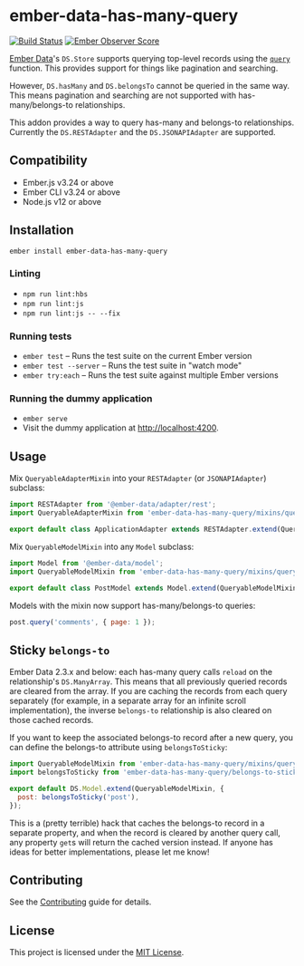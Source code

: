 # ember-data-has-many-query
[![Build Status](https://travis-ci.org/mdehoog/ember-data-has-many-query.svg?branch=master)](https://travis-ci.org/mdehoog/ember-data-has-many-query) [![Ember Observer Score](http://emberobserver.com/badges/ember-data-has-many-query.svg)](http://emberobserver.com/addons/ember-data-has-many-query)

[Ember Data](https://github.com/emberjs/data)'s `DS.Store` supports querying top-level records using the
[`query`](http://emberjs.com/api/data/classes/DS.Store.html#method_query) function. This provides support
for things like pagination and searching.

However, `DS.hasMany` and `DS.belongsTo` cannot be queried in the same way. This means pagination and searching are not
supported with has-many/belongs-to relationships.

This addon provides a way to query has-many and belongs-to relationships. Currently the `DS.RESTAdapter` and the
`DS.JSONAPIAdapter` are supported.

## Compatibility

* Ember.js v3.24 or above
* Ember CLI v3.24 or above
* Node.js v12 or above


## Installation

`ember install ember-data-has-many-query`

### Linting

* `npm run lint:hbs`
* `npm run lint:js`
* `npm run lint:js -- --fix`

### Running tests

* `ember test` – Runs the test suite on the current Ember version
* `ember test --server` – Runs the test suite in "watch mode"
* `ember try:each` – Runs the test suite against multiple Ember versions

### Running the dummy application

* `ember serve`
* Visit the dummy application at [http://localhost:4200](http://localhost:4200).

## Usage

Mix `QueryableAdapterMixin` into your `RESTAdapter` (or `JSONAPIAdapter`) subclass:

```javascript
import RESTAdapter from '@ember-data/adapter/rest';
import QueryableAdapterMixin from 'ember-data-has-many-query/mixins/queryable-adapter';

export default class ApplicationAdapter extends RESTAdapter.extend(QueryableAdapterMixin) {}
```

Mix `QueryableModelMixin` into any `Model` subclass:

```javascript
import Model from '@ember-data/model';
import QueryableModelMixin from 'ember-data-has-many-query/mixins/queryable-model';

export default class PostModel extends Model.extend(QueryableModelMixin) {}
```

Models with the mixin now support has-many/belongs-to queries:

```javascript
post.query('comments', { page: 1 });
```

## Sticky `belongs-to`

Ember Data 2.3.x and below: each has-many query calls `reload` on the relationship's `DS.ManyArray`. This means that all previously
queried records are cleared from the array. If you are caching the records from each query separately
(for example, in a separate array for an infinite scroll implementation), the inverse `belongs-to`
relationship is also cleared on those cached records.

If you want to keep the associated belongs-to record after a new query, you can define the belongs-to
attribute using `belongsToSticky`:

```javascript
import QueryableModelMixin from 'ember-data-has-many-query/mixins/queryable-model';
import belongsToSticky from 'ember-data-has-many-query/belongs-to-sticky';

export default DS.Model.extend(QueryableModelMixin, {
  post: belongsToSticky('post'),
});
```

This is a (pretty terrible) hack that caches the belongs-to record in a separate property, and when the
record is cleared by another query call, any property `get`s will return the cached version instead. If
anyone has ideas for better implementations, please let me know!


Contributing
------------------------------------------------------------------------------

See the [Contributing](CONTRIBUTING.md) guide for details.


License
------------------------------------------------------------------------------

This project is licensed under the [MIT License](LICENSE.md).
